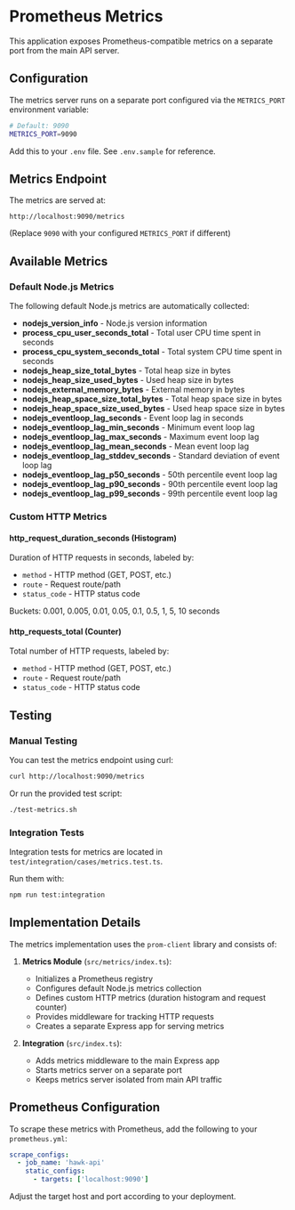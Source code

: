# Prometheus Metrics

This application exposes Prometheus-compatible metrics on a separate port from the main API server.

## Configuration

The metrics server runs on a separate port configured via the `METRICS_PORT` environment variable:

```bash
# Default: 9090
METRICS_PORT=9090
```

Add this to your `.env` file. See `.env.sample` for reference.

## Metrics Endpoint

The metrics are served at:

```
http://localhost:9090/metrics
```

(Replace `9090` with your configured `METRICS_PORT` if different)

## Available Metrics

### Default Node.js Metrics

The following default Node.js metrics are automatically collected:

- **nodejs_version_info** - Node.js version information
- **process_cpu_user_seconds_total** - Total user CPU time spent in seconds
- **process_cpu_system_seconds_total** - Total system CPU time spent in seconds
- **nodejs_heap_size_total_bytes** - Total heap size in bytes
- **nodejs_heap_size_used_bytes** - Used heap size in bytes
- **nodejs_external_memory_bytes** - External memory in bytes
- **nodejs_heap_space_size_total_bytes** - Total heap space size in bytes
- **nodejs_heap_space_size_used_bytes** - Used heap space size in bytes
- **nodejs_eventloop_lag_seconds** - Event loop lag in seconds
- **nodejs_eventloop_lag_min_seconds** - Minimum event loop lag
- **nodejs_eventloop_lag_max_seconds** - Maximum event loop lag
- **nodejs_eventloop_lag_mean_seconds** - Mean event loop lag
- **nodejs_eventloop_lag_stddev_seconds** - Standard deviation of event loop lag
- **nodejs_eventloop_lag_p50_seconds** - 50th percentile event loop lag
- **nodejs_eventloop_lag_p90_seconds** - 90th percentile event loop lag
- **nodejs_eventloop_lag_p99_seconds** - 99th percentile event loop lag

### Custom HTTP Metrics

#### http_request_duration_seconds (Histogram)

Duration of HTTP requests in seconds, labeled by:
- `method` - HTTP method (GET, POST, etc.)
- `route` - Request route/path
- `status_code` - HTTP status code

Buckets: 0.001, 0.005, 0.01, 0.05, 0.1, 0.5, 1, 5, 10 seconds

#### http_requests_total (Counter)

Total number of HTTP requests, labeled by:
- `method` - HTTP method (GET, POST, etc.)
- `route` - Request route/path
- `status_code` - HTTP status code

## Testing

### Manual Testing

You can test the metrics endpoint using curl:

```bash
curl http://localhost:9090/metrics
```

Or run the provided test script:

```bash
./test-metrics.sh
```

### Integration Tests

Integration tests for metrics are located in `test/integration/cases/metrics.test.ts`.

Run them with:

```bash
npm run test:integration
```

## Implementation Details

The metrics implementation uses the `prom-client` library and consists of:

1. **Metrics Module** (`src/metrics/index.ts`):
   - Initializes a Prometheus registry
   - Configures default Node.js metrics collection
   - Defines custom HTTP metrics (duration histogram and request counter)
   - Provides middleware for tracking HTTP requests
   - Creates a separate Express app for serving metrics

2. **Integration** (`src/index.ts`):
   - Adds metrics middleware to the main Express app
   - Starts metrics server on a separate port
   - Keeps metrics server isolated from main API traffic

## Prometheus Configuration

To scrape these metrics with Prometheus, add the following to your `prometheus.yml`:

```yaml
scrape_configs:
  - job_name: 'hawk-api'
    static_configs:
      - targets: ['localhost:9090']
```

Adjust the target host and port according to your deployment.
